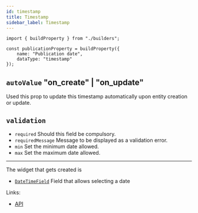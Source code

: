 ```yaml
---
id: timestamp
title: Timestamp
sidebar_label: Timestamp
---
```


```tsx
import { buildProperty } from "./builders";

const publicationProperty = buildProperty({
    name: "Publication date",
    dataType: "timestamp"
});
```
## `autoValue` "on_create" | "on_update"

Used this prop to update this timestamp automatically upon entity creation
or update.

## `validation`

* `required` Should this field be compulsory.
* `requiredMessage` Message to be displayed as a validation error.
* `min` Set the minimum date allowed.
* `max` Set the maximum date allowed.

---

The widget that gets created is
- [`DateTimeField`](../../api/functions/datetimefield) Field that allows selecting a date

Links:
- [API](../../api/interfaces/timestampproperty)
